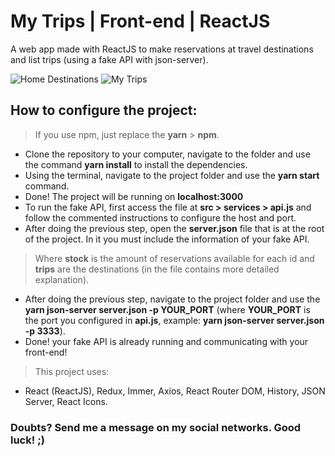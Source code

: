 # My Trips | Front-end | ReactJS

A web app made with ReactJS to make reservations at travel destinations and list trips (using a fake API with json-server).

![Home Destinations](https://i.imgur.com/52ksrzG.png)
![My Trips](https://i.imgur.com/fFRvQx0.png)

## How to configure the project:

> If you use npm, just replace the **yarn** > **npm**.

* Clone the repository to your computer, navigate to the folder and use the command **yarn install** to install the dependencies.
* Using the terminal, navigate to the project folder and use the **yarn start** command.
* Done! The project will be running on **localhost:3000**
* To run the fake API, first access the file at **src > services > api.js** and follow the commented instructions to configure the host and port.
* After doing the previous step, open the **server.json** file that is at the root of the project. In it you must include the information of your fake API.

> Where **stock** is the amount of reservations available for each id and **trips** are the destinations (in the file contains more detailed explanation).

* After doing the previous step, navigate to the project folder and use the **yarn json-server server.json -p YOUR_PORT** (where **YOUR_PORT** is the port you configured in **api.js**, example: **yarn json-server server.json -p 3333**).
* Done! your fake API is already running and communicating with your front-end!

> This project uses:

* React (ReactJS), Redux, Immer, Axios, React Router DOM, History, JSON Server, React Icons.

### Doubts? Send me a message on my social networks. Good luck! ;)
